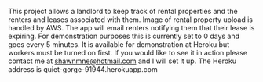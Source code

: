 This project allows a landlord to keep track of rental properties and the renters and leases associated with them.  Image of rental property upload is handled by AWS. The app will email renters notifying them that their lease is expiring.  For demonstration purposes this is currently set to 0 days and goes every 5 minutes.  It is available for demonstration at Heroku but workers must be turned on first.  If you would like to see it in action please contact me at shawnmne@hotmail.com and I will set it up.  The Heroku address is quiet-gorge-91944.herokuapp.com
